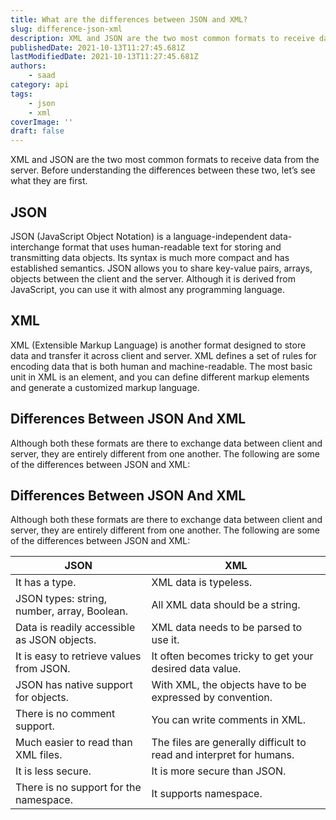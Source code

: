 ```yaml
---
title: What are the differences between JSON and XML?
slug: difference-json-xml
description: XML and JSON are the two most common formats to receive data from the server. Before understanding the differences between these two, let’s see what they are first.
publishedDate: 2021-10-13T11:27:45.681Z
lastModifiedDate: 2021-10-13T11:27:45.681Z
authors:
    - saad
category: api
tags:
    - json
    - xml
coverImage: ''
draft: false
---
```


<Lead>
XML and JSON are the two most common formats to receive data from the server. Before understanding the differences between these two, let’s see what they are first.
</Lead>

## JSON

JSON (JavaScript Object Notation) is a language-independent data-interchange format that uses human-readable text for storing and transmitting data objects. Its syntax is much more compact and has established semantics. JSON allows you to share key-value pairs, arrays, objects between the client and the server. Although it is derived from JavaScript, you can use it with almost any programming language.

## XML

XML (Extensible Markup Language) is another format designed to store data and transfer it across client and server. XML defines a set of rules for encoding data that is both human and machine-readable. The most basic unit in XML is an element, and you can define different markup elements and generate a customized markup language.

## Differences Between JSON And XML

Although both these formats are there to exchange data between client and server, they are entirely different from one another. The following are some of the differences between JSON and XML:

## Differences Between JSON And XML

Although both these formats are there to exchange data between client and server, they are entirely different from one another. The following are some of the differences between JSON and XML:

| JSON                                        | XML                                                                 |
| ------------------------------------------- | ------------------------------------------------------------------- |
| It has a type.                              | XML data is typeless.                                               |
| JSON types: string, number, array, Boolean. | All XML data should be a string.                                    |
| Data is readily accessible as JSON objects. | XML data needs to be parsed to use it.                              |
| It is easy to retrieve values from JSON.    | It often becomes tricky to get your desired data value.             |
| JSON has native support for objects.        | With XML, the objects have to be expressed by convention.           |
| There is no comment support.                | You can write comments in XML.                                      |
| Much easier to read than XML files.         | The files are generally difficult to read and interpret for humans. |
| It is less secure.                          | It is more secure than JSON.                                        |
| There is no support for the namespace.      | It supports namespace.                                              |

